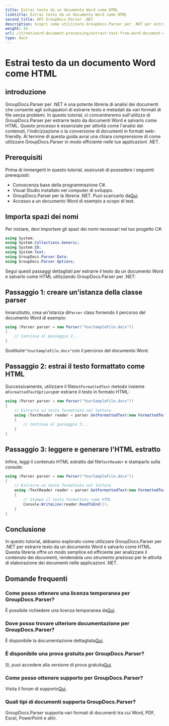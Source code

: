 ```yaml
---
title: Estrai testo da un documento Word come HTML
linktitle: Estrai testo da un documento Word come HTML
second_title: API GroupDocs.Parser .NET
description: Scopri come utilizzare GroupDocs.Parser per .NET per estrarre testo da documenti Word e salvarlo come HTML. Tutorial passo passo con esempi di codice.
weight: 16
url: /it/net/word-document-processing/extract-text-from-word-document-as-html/
type: docs
---
```

# Estrai testo da un documento Word come HTML

## introduzione
GroupDocs.Parser per .NET è una potente libreria di analisi dei documenti che consente agli sviluppatori di estrarre testo e metadati da vari formati di file senza problemi. In questo tutorial, ci concentreremo sull'utilizzo di GroupDocs.Parser per estrarre testo da documenti Word e salvarlo come HTML. Questo processo è essenziale per attività come l'analisi dei contenuti, l'indicizzazione o la conversione di documenti in formati web-friendly. Al termine di questa guida avrai una chiara comprensione di come utilizzare GroupDocs.Parser in modo efficiente nelle tue applicazioni .NET.
## Prerequisiti
Prima di immergerti in questo tutorial, assicurati di possedere i seguenti prerequisiti:
- Conoscenza base della programmazione C#.
- Visual Studio installato nel computer di sviluppo.
-  GroupDocs.Parser per la libreria .NET. Puoi scaricarlo da[Qui](https://releases.groupdocs.com/parser/net/).
- Accesso a un documento Word di esempio a scopo di test.
## Importa spazi dei nomi
Per iniziare, devi importare gli spazi dei nomi necessari nel tuo progetto C#:
```csharp
using System;
using System.Collections.Generic;
using System.IO;
using System.Text;
using GroupDocs.Parser.Data;
using GroupDocs.Parser.Options;
```
Segui questi passaggi dettagliati per estrarre il testo da un documento Word e salvarlo come HTML utilizzando GroupDocs.Parser per .NET:
## Passaggio 1: creare un'istanza della classe parser
 Innanzitutto, crea un'istanza di`Parser` class fornendo il percorso del documento Word di esempio:
```csharp
using (Parser parser = new Parser("YourSampleFile.docx"))
{
    // Continua al passaggio 2...
}
```
 Sostituire`"YourSampleFile.docx"`con il percorso del documento Word.
## Passaggio 2: estrai il testo formattato come HTML
 Successivamente, utilizzare il file`GetFormattedText` metodo insieme a`FormattedTextOptions`per estrarre il testo in formato HTML:
```csharp
using (Parser parser = new Parser("YourSampleFile.docx"))
{
    // Estrarre un testo formattato nel lettore
    using (TextReader reader = parser.GetFormattedText(new FormattedTextOptions(FormattedTextMode.Html)))
    {
        // Continua al passaggio 3...
    }
}
```
## Passaggio 3: leggere e generare l'HTML estratto
 Infine, leggi il contenuto HTML estratto dal file`TextReader` e stamparlo sulla console:
```csharp
using (Parser parser = new Parser("YourSampleFile.docx"))
{
    // Estrarre un testo formattato nel lettore
    using (TextReader reader = parser.GetFormattedText(new FormattedTextOptions(FormattedTextMode.Html)))
    {
        // Stampa il testo formattato come HTML
        Console.WriteLine(reader.ReadToEnd());
    }
}
```
## Conclusione
In questo tutorial, abbiamo esplorato come utilizzare GroupDocs.Parser per .NET per estrarre testo da un documento Word e salvarlo come HTML. Questa libreria offre un modo semplice ed efficiente per analizzare il contenuto dei documenti, rendendola uno strumento prezioso per le attività di elaborazione dei documenti nelle applicazioni .NET.

## Domande frequenti
### Come posso ottenere una licenza temporanea per GroupDocs.Parser?
 È possibile richiedere una licenza temporanea da[Qui](https://purchase.groupdocs.com/temporary-license/).
### Dove posso trovare ulteriore documentazione per GroupDocs.Parser?
 È disponibile la documentazione dettagliata[Qui](https://tutorials.groupdocs.com/parser/net/).
### È disponibile una prova gratuita per GroupDocs.Parser?
 Sì, puoi accedere alla versione di prova gratuita[Qui](https://releases.groupdocs.com/).
### Come posso ottenere supporto per GroupDocs.Parser?
 Visita il forum di supporto[Qui](https://forum.groupdocs.com/c/parser/17).
### Quali tipi di documenti supporta GroupDocs.Parser?
GroupDocs.Parser supporta vari formati di documenti tra cui Word, PDF, Excel, PowerPoint e altri.